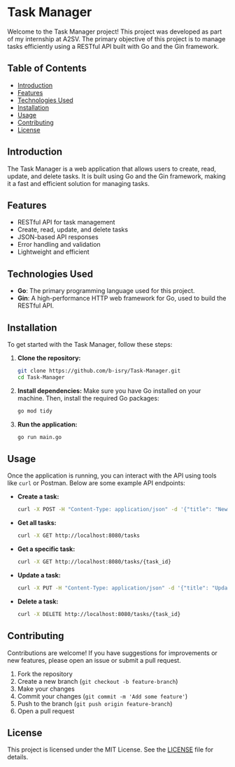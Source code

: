 # Task Manager

Welcome to the Task Manager project! This project was developed as part of my internship at A2SV. The primary objective of this project is to manage tasks efficiently using a RESTful API built with Go and the Gin framework.

## Table of Contents
- [Introduction](#introduction)
- [Features](#features)
- [Technologies Used](#technologies-used)
- [Installation](#installation)
- [Usage](#usage)
- [Contributing](#contributing)
- [License](#license)

## Introduction

The Task Manager is a web application that allows users to create, read, update, and delete tasks. It is built using Go and the Gin framework, making it a fast and efficient solution for managing tasks.

## Features

- RESTful API for task management
- Create, read, update, and delete tasks
- JSON-based API responses
- Error handling and validation
- Lightweight and efficient

## Technologies Used

- **Go**: The primary programming language used for this project.
- **Gin**: A high-performance HTTP web framework for Go, used to build the RESTful API.

## Installation

To get started with the Task Manager, follow these steps:

1. **Clone the repository:**
    ```bash
    git clone https://github.com/b-isry/Task-Manager.git
    cd Task-Manager
    ```

2. **Install dependencies:**
    Make sure you have Go installed on your machine. Then, install the required Go packages:
    ```bash
    go mod tidy
    ```

3. **Run the application:**
    ```bash
    go run main.go
    ```

## Usage

Once the application is running, you can interact with the API using tools like `curl` or Postman. Below are some example API endpoints:

- **Create a task:**
    ```bash
    curl -X POST -H "Content-Type: application/json" -d '{"title": "New Task", "description": "Task description"}' http://localhost:8080/tasks
    ```

- **Get all tasks:**
    ```bash
    curl -X GET http://localhost:8080/tasks
    ```

- **Get a specific task:**
    ```bash
    curl -X GET http://localhost:8080/tasks/{task_id}
    ```

- **Update a task:**
    ```bash
    curl -X PUT -H "Content-Type: application/json" -d '{"title": "Updated Task", "description": "Updated description"}' http://localhost:8080/tasks/{task_id}
    ```

- **Delete a task:**
    ```bash
    curl -X DELETE http://localhost:8080/tasks/{task_id}
    ```

## Contributing

Contributions are welcome! If you have suggestions for improvements or new features, please open an issue or submit a pull request.

1. Fork the repository
2. Create a new branch (`git checkout -b feature-branch`)
3. Make your changes
4. Commit your changes (`git commit -m 'Add some feature'`)
5. Push to the branch (`git push origin feature-branch`)
6. Open a pull request

## License

This project is licensed under the MIT License. See the [LICENSE](LICENSE) file for details.
